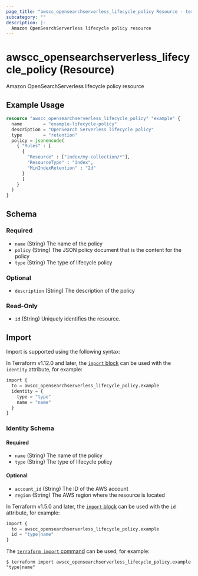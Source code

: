 ```yaml
---
page_title: "awscc_opensearchserverless_lifecycle_policy Resource - terraform-provider-awscc"
subcategory: ""
description: |-
  Amazon OpenSearchServerless lifecycle policy resource
---
```


# awscc_opensearchserverless_lifecycle_policy (Resource)

Amazon OpenSearchServerless lifecycle policy resource

## Example Usage

```terraform
resource "awscc_opensearchserverless_lifecycle_policy" "example" {
  name        = "example-lifecycle-policy"
  description = "OpenSearch Serverless lifecycle policy"
  type        = "retention"
  policy = jsonencode(
    { "Rules" : [
      {
        "Resource" : ["index/my-collection/*"],
        "ResourceType" : "index",
        "MinIndexRetention" : "2d"
      }
      ]
    }
  )
}
```

<!-- schema generated by tfplugindocs -->
## Schema

### Required

- `name` (String) The name of the policy
- `policy` (String) The JSON policy document that is the content for the policy
- `type` (String) The type of lifecycle policy

### Optional

- `description` (String) The description of the policy

### Read-Only

- `id` (String) Uniquely identifies the resource.

## Import

Import is supported using the following syntax:

In Terraform v1.12.0 and later, the [`import` block](https://developer.hashicorp.com/terraform/language/import) can be used with the `identity` attribute, for example:

```terraform
import {
  to = awscc_opensearchserverless_lifecycle_policy.example
  identity = {
    type = "type"
    name = "name"
  }
}
```

<!-- schema generated by tfplugindocs -->
### Identity Schema

#### Required

- `name` (String) The name of the policy
- `type` (String) The type of lifecycle policy

#### Optional

- `account_id` (String) The ID of the AWS account
- `region` (String) The AWS region where the resource is located

In Terraform v1.5.0 and later, the [`import` block](https://developer.hashicorp.com/terraform/language/import) can be used with the `id` attribute, for example:

```terraform
import {
  to = awscc_opensearchserverless_lifecycle_policy.example
  id = "type|name"
}
```

The [`terraform import` command](https://developer.hashicorp.com/terraform/cli/commands/import) can be used, for example:

```shell
$ terraform import awscc_opensearchserverless_lifecycle_policy.example "type|name"
```